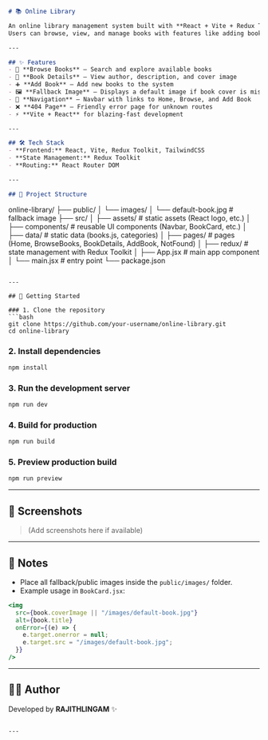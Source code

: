 ```markdown
# 📚 Online Library

An online library management system built with **React + Vite + Redux Toolkit**.  
Users can browse, view, and manage books with features like adding books, detailed view, and fallback image handling.

---

## ✨ Features
- 🔎 **Browse Books** – Search and explore available books  
- 📖 **Book Details** – View author, description, and cover image  
- ➕ **Add Book** – Add new books to the system  
- 🖼 **Fallback Image** – Displays a default image if book cover is missing or broken  
- 🧭 **Navigation** – Navbar with links to Home, Browse, and Add Book  
- ❌ **404 Page** – Friendly error page for unknown routes  
- ⚡ **Vite + React** for blazing-fast development  

---

## 🛠 Tech Stack
- **Frontend:** React, Vite, Redux Toolkit, TailwindCSS  
- **State Management:** Redux Toolkit  
- **Routing:** React Router DOM  

---

## 📂 Project Structure
```

online-library/
├── public/
│   └── images/
│       └── default-book.jpg   # fallback image
├── src/
│   ├── assets/                # static assets (React logo, etc.)
│   ├── components/            # reusable UI components (Navbar, BookCard, etc.)
│   ├── data/                  # static data (books.js, categories)
│   ├── pages/                 # pages (Home, BrowseBooks, BookDetails, AddBook, NotFound)
│   ├── redux/                 # state management with Redux Toolkit
│   ├── App.jsx                # main app component
│   └── main.jsx               # entry point
└── package.json

````

---

## 🚀 Getting Started

### 1. Clone the repository
```bash
git clone https://github.com/your-username/online-library.git
cd online-library
````

### 2. Install dependencies

```bash
npm install
```

### 3. Run the development server

```bash
npm run dev
```

### 4. Build for production

```bash
npm run build
```

### 5. Preview production build

```bash
npm run preview
```

---

## 📸 Screenshots

> (Add screenshots here if available)

---

## 📌 Notes

* Place all fallback/public images inside the `public/images/` folder.
* Example usage in `BookCard.jsx`:

```jsx
<img
  src={book.coverImage || "/images/default-book.jpg"}
  alt={book.title}
  onError={(e) => { 
    e.target.onerror = null; 
    e.target.src = "/images/default-book.jpg"; 
  }}
/>
```

---

## 🧑‍💻 Author

Developed by **RAJITHLINGAM** ✨

```

---